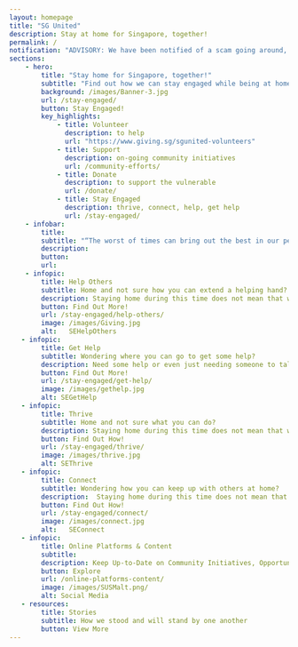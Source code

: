 ```yaml
---
layout: homepage
title: "SG United"
description: Stay at home for Singapore, together!
permalink: /
notification: "ADVISORY: We have been notified of a scam going around, issuing fines to individuals for violating social distancing measures. The link to the website has SGUnited mentioned. Please help to spread the word that the SGUnited initiative does not issue any such fines. Thank you."
sections:
    - hero:
        title: "Stay home for Singapore, together!"
        subtitle: "Find out how we can stay engaged while being at home"
        background: /images/Banner-3.jpg
        url: /stay-engaged/
        button: Stay Engaged!
        key_highlights:
            - title: Volunteer
              description: to help
              url: "https://www.giving.sg/sgunited-volunteers" 
            - title: Support
              description: on-going community initiatives 
              url: /community-efforts/
            - title: Donate
              description: to support the vulnerable
              url: /donate/                           
            - title: Stay Engaged
              description: thrive, connect, help, get help
              url: /stay-engaged/
    - infobar:
        title:
        subtitle: "“The worst of times can bring out the best in our people. How we respond to it, how our nation comes together, will show much about our values as a people, and the principles we hold dear…. These four weeks of circuit breaking will feel unusual and unnatural. The challenge is to help ourselves and others stay home and do so purposefully and positively.” - DPM Heng Swee Keat, Solidarity Budget Speech, 7 Apr 2020"
        description: 
        button:
        url:
    - infopic:
        title: Help Others
        subtitle: Home and not sure how you can extend a helping hand?
        description: Staying home during this time does not mean that we can't help each other and the community! If you want to share your Solidarity payout for a good cause, visit giving.sg/sgunited.
        button: Find Out More!
        url: /stay-engaged/help-others/
        image: /images/Giving.jpg
        alt:   SEHelpOthers
   - infopic:
        title: Get Help
        subtitle: Wondering where you can go to get some help?
        description: Need some help or even just needing someone to talk to during this time?
        button: Find Out More!
        url: /stay-engaged/get-help/
        image: /images/gethelp.jpg
        alt: SEGetHelp
   - infopic:
        title: Thrive
        subtitle: Home and not sure what you can do?
        description: Staying home during this time does not mean that we can't thrive!
        button: Find Out How!
        url: /stay-engaged/thrive/
        image: /images/thrive.jpg
        alt: SEThrive
   - infopic:
        title: Connect
        subtitle: Wondering how you can keep up with others at home?
        description:  Staying home during this time does not mean that we can't stay connected!
        button: Find Out How!
        url: /stay-engaged/connect/
        image: /images/connect.jpg
        alt:   SEConnect
   - infopic:
        title: Online Platforms & Content
        subtitle: 
        description: Keep Up-to-Date on Community Initiatives, Opportunities and Content
        button: Explore
        url: /online-platforms-content/
        image: /images/SUSMalt.png/
        alt: Social Media
   - resources:
        title: Stories
        subtitle: How we stood and will stand by one another
        button: View More
--- 
```

